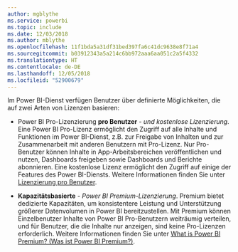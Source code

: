 ```yaml
---
author: mgblythe
ms.service: powerbi
ms.topic: include
ms.date: 12/03/2018
ms.author: mblythe
ms.openlocfilehash: 11f1bda5a31df31bed397fa6c41dc9638e8f71a4
ms.sourcegitcommit: b03912343a5a214c6bb972aaa6aa051c2a5f4332
ms.translationtype: HT
ms.contentlocale: de-DE
ms.lasthandoff: 12/05/2018
ms.locfileid: "52900679"
---
```

Im Power BI-Dienst verfügen Benutzer über definierte Möglichkeiten, die auf zwei Arten von Lizenzen basieren:

* Power BI Pro-Lizenzierung **pro Benutzer** -  *und kostenlose Lizenzierung*. Eine Power BI Pro-Lizenz ermöglicht den Zugriff auf alle Inhalte und Funktionen im Power BI-Dienst, z.B. zur Freigabe von Inhalten und zur Zusammenarbeit mit anderen Benutzern mit Pro-Lizenz. Nur Pro-Benutzer können Inhalte in App-Arbeitsbereichen veröffentlichen und nutzen, Dashboards freigeben sowie Dashboards und Berichte abonnieren. Eine kostenlose Lizenz ermöglicht den Zugriff auf einige der Features des Power BI-Diensts. Weitere Informationen finden Sie unter [Lizenzierung pro Benutzer](../service-features-license-type.md#per-user-license-type-comparison).

* **Kapazitätsbasierte** - *Power BI Premium-Lizenzierung*. Premium bietet dedizierte Kapazitäten, um konsistentere Leistung und Unterstützung größerer Datenvolumen in Power BI bereitzustellen. Mit Premium können Einzelbenutzer Inhalte von Power BI Pro-Benutzern weiträumig verteilen, und für Benutzer, die die Inhalte nur anzeigen, sind keine Pro-Lizenzen erforderlich. Weitere Informationen finden Sie unter [What is Power BI Premium? (Was ist Power BI Premium?)](../service-premium.md).